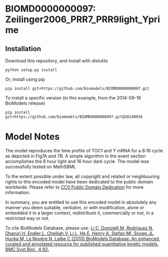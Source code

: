 # BIOMD0000000097: Zeilinger2006_PRR7_PRR9light_Yprime

## Installation

Download this repository, and install with distutils

`python setup.py install`

Or, install using pip

`pip install git+https://github.com/biomodels/BIOMD0000000097.git`

To install a specific version (in this example, from the 2014-09-16 BioModels release)

`pip install git+https://github.com/biomodels/BIOMD0000000097.git@20140916`


# Model Notes


The model reproduces the time profile of TOC1 and Y mRNA for a 8:16 cycle as
depicted in Fig7A and 7B. A simple algorithm in the event section accomplishes
the 8 hour light and 16 hour dark cycle. The model was successfully tested on
MathSBML

  

To the extent possible under law, all copyright and related or neighbouring
rights to this encoded model have been dedicated to the public domain
worldwide. Please refer to [CC0 Public Domain
Dedication](http://creativecommons.org/publicdomain/zero/1.0/) for more
information.

In summary, you are entitled to use this encoded model in absolutely any
manner you deem suitable, verbatim, or with modification, alone or embedded it
in a larger context, redistribute it, commercially or not, in a restricted way
or not.

  

To cite BioModels Database, please use: [Li C, Donizelli M, Rodriguez N,
Dharuri H, Endler L, Chelliah V, Li L, He E, Henry A, Stefan MI, Snoep JL,
Hucka M, Le Novère N, Laibe C (2010) BioModels Database: An enhanced, curated
and annotated resource for published quantitative kinetic models. BMC Syst
Biol., 4:92.](http://www.ncbi.nlm.nih.gov/pubmed/20587024)


